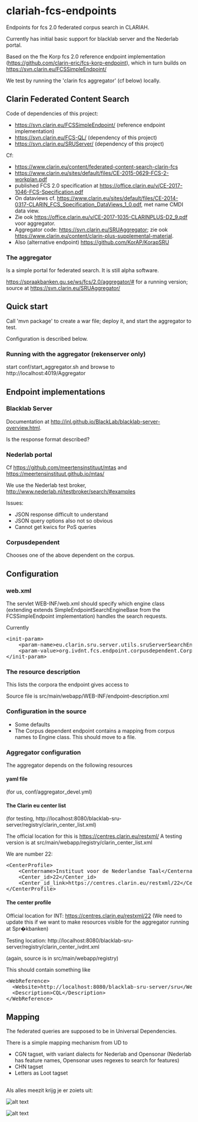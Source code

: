 # clariah-fcs-endpoints

Endpoints for fcs 2.0 federated corpus search in CLARIAH.

Currently has initial basic support for blacklab server and the Nederlab portal.

Based on the fhe Korp fcs 2.0 reference endpoint implementation (https://github.com/clarin-eric/fcs-korp-endpoint), which in turn builds on https://svn.clarin.eu/FCSSimpleEndpoint/

We test by running the 'clarin fcs aggregator' (cf below) locally.


## Clarin Federated Content Search
Code of dependencies of this project:
* https://svn.clarin.eu/FCSSimpleEndpoint/ (reference endpoint implementation)  
* https://svn.clarin.eu/FCS-QL/ (dependency of this project)
* https://svn.clarin.eu/SRUServer/ (dependency of this project)


Cf:
* https://www.clarin.eu/content/federated-content-search-clarin-fcs
* https://www.clarin.eu/sites/default/files/CE-2015-0629-FCS-2-workplan.pdf
* published FCS 2.0 specification at https://office.clarin.eu/v/CE-2017-1046-FCS-Specification.pdf
* On dataviews cf. https://www.clarin.eu/sites/default/files/CE-2014-0317-CLARIN_FCS_Specification_DataViews_1_0.pdf, met name CMDI data view. 
* Zie ook https://office.clarin.eu/v/CE-2017-1035-CLARINPLUS-D2_9.pdf voor aggregator. 
* Aggregator code: https://svn.clarin.eu/SRUAggregator; zie ook https://www.clarin.eu/content/clarin-plus-supplemental-material. 
* Also (alternative endpoint) https://github.com/KorAP/KorapSRU 


### The aggregator

Is a simple portal for federated search. It is still alpha software.

https://spraakbanken.gu.se/ws/fcs/2.0/aggregator/# for a running version; source at https://svn.clarin.eu/SRUAggregator/
 
## Quick start

Call 'mvn package' to create a war file; deploy it, and start the aggregator to test. 

Configuration is described below.

### Running with the aggregator (rekenserver only)

start conf/start_aggregator.sh and browse to http://localhost:4019/Aggregator

## Endpoint implementations

### Blacklab Server

Documentation at http://inl.github.io/BlackLab/blacklab-server-overview.html.

Is the response format described?
 

### Nederlab portal

Cf https://github.com/meertensinstituut/mtas and https://meertensinstituut.github.io/mtas/

We use the Nederlab test broker, http://www.nederlab.nl/testbroker/search/#examples

Issues:
* JSON response difficult to understand
* JSON query options also not so obvious
* Cannot get kwics for PoS queries

### Corpusdependent

Chooses one of the above dependent on the corpus.

## Configuration

### web.xml

The servlet WEB-INF/web.xml should specify which engine class (extending extends SimpleEndpointSearchEngineBase from the FCSSimpleEndpoint implementation) handles the search requests.

Currently

<pre>
&lt;init-param>
	&lt;param-name>eu.clarin.sru.server.utils.sruServerSearchEngineClass&lt;/param-name>
	&lt;param-value>org.ivdnt.fcs.endpoint.corpusdependent.CorpusDependentEngine&lt;/param-value>
&lt;/init-param>
</pre>

### The resource description

This lists the corpora the endpoint gives access to

Source file is src/main/webapp/WEB-INF/endpoint-description.xml

### Configuration in the source

* Some defaults 
* The Corpus dependent endpoint contains a mapping from corpus names to Engine class. This should move to a file.


### Aggregator configuration
The aggregator depends on the following resources

#### yaml file 

(for us, conf/aggregator_devel.yml)

#### The Clarin eu center list 

(for testing, http://localhost:8080/blacklab-sru-server/registry/clarin_center_list.xml)

The official location for this is https://centres.clarin.eu/restxml/ 
A testing version is at src/main/webapp/registry/clarin_center_list.xml

We are number 22:
<pre>
&lt;CenterProfile>
	&lt;Centername>Instituut voor de Nederlandse Taal&lt;/Centername>
	&lt;Center_id>22&lt;/Center_id>
	&lt;Center_id_link>https://centres.clarin.eu/restxml/22&lt;/Center_id_link>
&lt;/CenterProfile>
</pre>

#### The center profile 

Official location for INT:  https://centres.clarin.eu/restxml/22 (We need to update this if we want to make resources visible for the aggregator running at Spr�kbanken)

Testing location: http://localhost:8080/blacklab-sru-server/registry/clarin_center_ivdnt.xml

(again, source is in src/main/webapp/registry)

This should contain something like

<pre>
&lt;WebReference>
  &lt;Website>http://localhost:8080/blacklab-sru-server/sru&lt;/Website>
  &lt;Description>CQL&lt;/Description>
&lt;/WebReference>
</pre>


## Mapping

The federated queries are supposed to be in Universal Dependencies.

There is a simple mapping mechanism from UD to

* CGN tagset, with variant dialects for Nederlab and Opensonar (Nederlab has feature names, Opensonar uses regexes to search for features)
* CHN tagset
* Letters as Loot tagset

##

Als alles meezit krijg je er zoiets uit:

![alt text](https://github.com/INL/clariah-fcs-endpoints/raw/master/doc/aggregator-collections.png "Collection dialog")

![alt text](https://github.com/INL/clariah-fcs-endpoints/raw/master/doc/aggregator-results.png "Search results")
